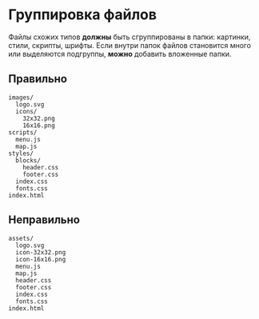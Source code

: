# Группировка файлов

Файлы схожих типов **должны** быть сгруппированы в папки: картинки, стили, скрипты, шрифты. Если внутри папок файлов становится много или выделяются подгруппы, **можно** добавить вложенные папки.

## Правильно

```
images/
  logo.svg
  icons/
    32x32.png
    16x16.png
scripts/
  menu.js
  map.js
styles/
  blocks/
    header.css
    footer.css
  index.css
  fonts.css
index.html
```

## Неправильно

```
assets/
  logo.svg
  icon-32x32.png
  icon-16x16.png
  menu.js
  map.js
  header.css
  footer.css
  index.css
  fonts.css
index.html
```

